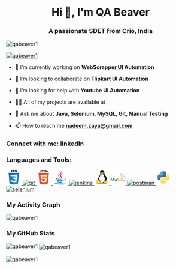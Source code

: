 
<h1 align="center">Hi 👋, I'm QA Beaver</h1>
<h3 align="center">A passionate SDET from Crio, India</h3>

<p align="left"> <img src="https://komarev.com/ghpvc/?username=qabeaver1&label=Profile%20views&color=0e75b6&style=flat" alt="qabeaver1" /> </p>

<p align="left"> <a href="https://github.com/ryo-ma/github-profile-trophy"><img src="https://github-profile-trophy.vercel.app/?username=qabeaver1" alt="qabeaver1" /></a> </p>

- 🔭 I’m currently working on **WebScrapper UI Automation**

- 👯 I’m looking to collaborate on **Flipkart UI Automation**

- 🤝 I’m looking for help with **Youtube UI Automation**

- 👨‍💻 All of my projects are available at 

- 💬 Ask me about **Java, Selenium, MySQL, Git, Manual Testing**

- 📫 How to reach me **nadeem.zaya@gmail.com**

<h3 align="left">Connect with me: linkedIn</h3>
<p align="left">
</p>

<h3 align="left">Languages and Tools:</h3>
<p align="left"> <a href="https://www.w3schools.com/css/" target="_blank" rel="noreferrer"> <img src="https://raw.githubusercontent.com/devicons/devicon/master/icons/css3/css3-original-wordmark.svg" alt="css3" width="40" height="40"/> </a> <a href="https://git-scm.com/" target="_blank" rel="noreferrer"> <img src="https://www.vectorlogo.zone/logos/git-scm/git-scm-icon.svg" alt="git" width="40" height="40"/> </a> <a href="https://www.w3.org/html/" target="_blank" rel="noreferrer"> <img src="https://raw.githubusercontent.com/devicons/devicon/master/icons/html5/html5-original-wordmark.svg" alt="html5" width="40" height="40"/> </a> <a href="https://www.java.com" target="_blank" rel="noreferrer"> <img src="https://raw.githubusercontent.com/devicons/devicon/master/icons/java/java-original.svg" alt="java" width="40" height="40"/> </a> <a href="https://www.jenkins.io" target="_blank" rel="noreferrer"> <img src="https://www.vectorlogo.zone/logos/jenkins/jenkins-icon.svg" alt="jenkins" width="40" height="40"/> </a> <a href="https://www.linux.org/" target="_blank" rel="noreferrer"> <img src="https://raw.githubusercontent.com/devicons/devicon/master/icons/linux/linux-original.svg" alt="linux" width="40" height="40"/> </a> <a href="https://www.mysql.com/" target="_blank" rel="noreferrer"> <img src="https://raw.githubusercontent.com/devicons/devicon/master/icons/mysql/mysql-original-wordmark.svg" alt="mysql" width="40" height="40"/> </a> <a href="https://postman.com" target="_blank" rel="noreferrer"> <img src="https://www.vectorlogo.zone/logos/getpostman/getpostman-icon.svg" alt="postman" width="40" height="40"/> </a> <a href="https://www.python.org" target="_blank" rel="noreferrer"> <img src="https://raw.githubusercontent.com/devicons/devicon/master/icons/python/python-original.svg" alt="python" width="40" height="40"/> </a> <a href="https://www.selenium.dev" target="_blank" rel="noreferrer"> <img src="https://raw.githubusercontent.com/detain/svg-logos/780f25886640cef088af994181646db2f6b1a3f8/svg/selenium-logo.svg" alt="selenium" width="40" height="40"/> </a> </p>

<h3 align="left">My Activity Graph</h3>
<img src="https://github-readme-activity-graph.vercel.app/graph?username=qabeaver1&bg_color=ffcfe9&color=9e4c98&line=9e4c98&point=403d3d&area=true&hide_border=true" alt="qabeaver1" />

<h3 align="left">My GitHub Stats</h3>

<p><img align="left" src="https://github-readme-stats.vercel.app/api/top-langs?username=qabeaver1&show_icons=true&locale=en&layout=compact" alt="qabeaver1" /></p>

<p>&nbsp;<img align="center" src="https://github-readme-stats.vercel.app/api?username=qabeaver1&show_icons=true&locale=en" alt="qabeaver1" /></p>

<p><img align="center" src="https://github-readme-streak-stats.herokuapp.com/?user=qabeaver1&" alt="qabeaver1" /></p>
